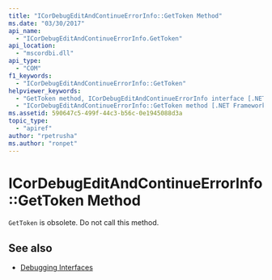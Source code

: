 ```yaml
---
title: "ICorDebugEditAndContinueErrorInfo::GetToken Method"
ms.date: "03/30/2017"
api_name: 
  - "ICorDebugEditAndContinueErrorInfo.GetToken"
api_location: 
  - "mscordbi.dll"
api_type: 
  - "COM"
f1_keywords: 
  - "ICorDebugEditAndContinueErrorInfo::GetToken"
helpviewer_keywords: 
  - "GetToken method, ICorDebugEditAndContinueErrorInfo interface [.NET Framework debugging]"
  - "ICorDebugEditAndContinueErrorInfo::GetToken method [.NET Framework debugging]"
ms.assetid: 590647c5-499f-44c3-b56c-0e1945088d3a
topic_type: 
  - "apiref"
author: "rpetrusha"
ms.author: "ronpet"
---
```

# ICorDebugEditAndContinueErrorInfo::GetToken Method
`GetToken` is obsolete. Do not call this method.  
  
## See also
- [Debugging Interfaces](../../../../docs/framework/unmanaged-api/debugging/debugging-interfaces.md)
